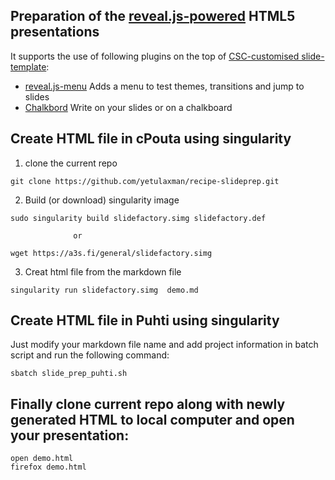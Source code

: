 ## Preparation of the [reveal.js-powered](https://github.com/hakimel/reveal.js/) HTML5 presentations

It supports the use of following plugins on the top of [CSC-customised slide-template](https://github.com/csc-training/slide-template.git):

* [reveal.js-menu](https://github.com/denehyg/reveal.js-menu) Adds a menu to
  test themes, transitions and jump to slides
* [Chalkbord](https://github.com/rajgoel/reveal.js-plugins/tree/master/chalkboard)
  Write on your slides or on a chalkboard


## Create HTML file in cPouta using singularity

1. clone the current repo

```
git clone https://github.com/yetulaxman/recipe-slideprep.git
```
2. Build (or download) singularity image 
```
sudo singularity build slidefactory.simg slidefactory.def

              or 
  
wget https://a3s.fi/general/slidefactory.simg

```
3. Creat html file from the markdown file

```
singularity run slidefactory.simg  demo.md

```


## Create HTML file in Puhti using singularity

Just modify your markdown file name and add project information in batch script and run the following command:

```
sbatch slide_prep_puhti.sh

```

## Finally clone current repo along with newly generated HTML to local computer and open your presentation:

```
open demo.html
firefox demo.html

```
